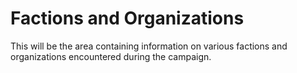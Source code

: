 # Factions and Organizations

This will be the area containing information on various factions and organizations encountered during the campaign.

